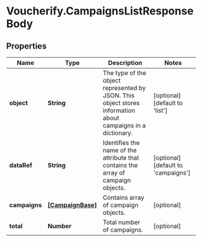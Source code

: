 # Voucherify.CampaignsListResponseBody

## Properties

Name | Type | Description | Notes
------------ | ------------- | ------------- | -------------
**object** | **String** | The type of the object represented by JSON. This object stores information about campaigns in a dictionary. | [optional] [default to &#39;list&#39;]
**dataRef** | **String** | Identifies the name of the attribute that contains the array of campaign objects. | [optional] [default to &#39;campaigns&#39;]
**campaigns** | [**[CampaignBase]**](CampaignBase.md) | Contains array of campaign objects. | [optional] 
**total** | **Number** | Total number of campaigns. | [optional] 



